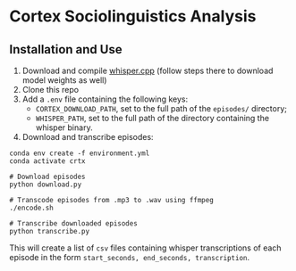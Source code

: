 # Cortex Sociolinguistics Analysis

## Installation and Use

1. Download and compile [whisper.cpp](https://github.com/ggerganov/whisper.cpp) (follow steps there to download model weights as well)
2. Clone this repo
3. Add a `.env` file containing the following keys:
    - `CORTEX_DOWNLOAD_PATH`, set to the full path of the `episodes/` directory;
    - `WHISPER_PATH`, set to the full path of the directory containing the whisper binary.
4. Download and transcribe episodes:

```shell
conda env create -f environment.yml
conda activate crtx

# Download episodes
python download.py

# Transcode episodes from .mp3 to .wav using ffmpeg
./encode.sh

# Transcribe downloaded episodes
python transcribe.py
```

This will create a list of `csv` files containing whisper transcriptions of each episode in the form `start_seconds, end_seconds, transcription`.

